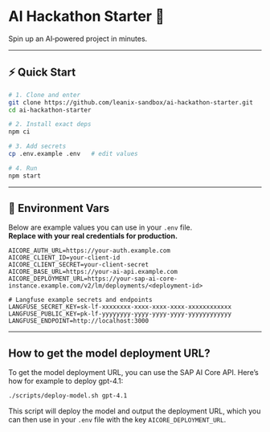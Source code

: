 # AI Hackathon Starter 🚀

Spin up an AI‑powered project in minutes.

---

## ⚡ Quick Start

```bash
# 1. Clone and enter
git clone https://github.com/leanix-sandbox/ai-hackathon-starter.git
cd ai-hackathon-starter

# 2. Install exact deps
npm ci

# 3. Add secrets
cp .env.example .env   # edit values

# 4. Run
npm start
```

---

## 🔑 Environment Vars

Below are example values you can use in your `.env` file.  
**Replace with your real credentials for production.**

```env
AICORE_AUTH_URL=https://your-auth.example.com
AICORE_CLIENT_ID=your-client-id
AICORE_CLIENT_SECRET=your-client-secret
AICORE_BASE_URL=https://your-ai-api.example.com
AICORE_DEPLOYMENT_URL=https://your-sap-ai-core-instance.example.com/v2/lm/deployments/<deployment-id>

# Langfuse example secrets and endpoints
LANGFUSE_SECRET_KEY=sk-lf-xxxxxxxx-xxxx-xxxx-xxxx-xxxxxxxxxxxx
LANGFUSE_PUBLIC_KEY=pk-lf-yyyyyyyy-yyyy-yyyy-yyyy-yyyyyyyyyyyy
LANGFUSE_ENDPOINT=http://localhost:3000
```

---

## How to get the model deployment URL?

To get the model deployment URL, you can use the SAP AI Core API. Here’s how for example to deploy gpt-4.1:

```bash
./scripts/deploy-model.sh gpt-4.1
```

This script will deploy the model and output the deployment URL, which you can then use in your `.env` file with the key `AICORE_DEPLOYMENT_URL`.
